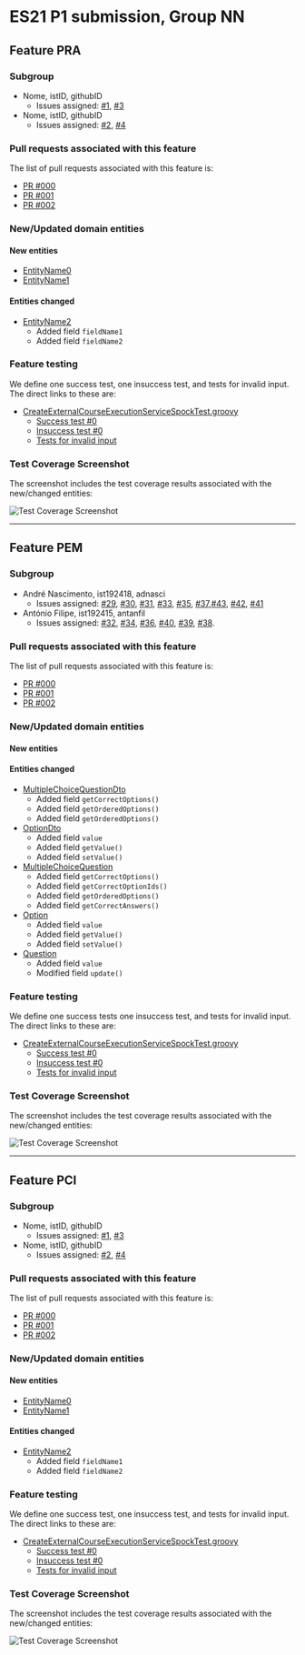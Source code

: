 # ES21 P1 submission, Group NN

## Feature PRA

### Subgroup
 - Nome, istID, githubID
   + Issues assigned: [#1](https://github.com), [#3](https://github.com)
 - Nome, istID, githubID
   + Issues assigned: [#2](https://github.com), [#4](https://github.com)
 
### Pull requests associated with this feature

The list of pull requests associated with this feature is:

 - [PR #000](https://github.com)
 - [PR #001](https://github.com)
 - [PR #002](https://github.com)


### New/Updated domain entities

#### New entities
 - [EntityName0](https://github.com)
 - [EntityName1](https://github.com)

#### Entities changed
 - [EntityName2](https://github.com)
   + Added field `fieldName1`
   + Added field `fieldName2`
 
### Feature testing

We define one success test, one insuccess test, and tests for invalid input. The direct links to these are:

 - [CreateExternalCourseExecutionServiceSpockTest.groovy](https://github.com/socialsoftware/quizzes-tutor/blob/31ba9bd5f5ddcbab61f1c4b2daca7331ad099f98/backend/src/test/groovy/pt/ulisboa/tecnico/socialsoftware/tutor/administration/service/CreateExternalCourseExecutionServiceSpockTest.groovy)
    + [Success test #0](https://github.com/socialsoftware/quizzes-tutor/blob/31ba9bd5f5ddcbab61f1c4b2daca7331ad099f98/backend/src/test/groovy/pt/ulisboa/tecnico/socialsoftware/tutor/administration/service/CreateExternalCourseExecutionServiceSpockTest.groovy#L39)
    + [Insuccess test #0](https://github.com/socialsoftware/quizzes-tutor/blob/31ba9bd5f5ddcbab61f1c4b2daca7331ad099f98/backend/src/test/groovy/pt/ulisboa/tecnico/socialsoftware/tutor/administration/service/CreateExternalCourseExecutionServiceSpockTest.groovy#L104)
    + [Tests for invalid input](https://github.com/socialsoftware/quizzes-tutor/blob/31ba9bd5f5ddcbab61f1c4b2daca7331ad099f98/backend/src/test/groovy/pt/ulisboa/tecnico/socialsoftware/tutor/administration/service/CreateExternalCourseExecutionServiceSpockTest.groovy#L145)


### Test Coverage Screenshot

The screenshot includes the test coverage results associated with the new/changed entities:

![Test Coverage Screenshot](https://web.tecnico.ulisboa.pt/~joaofernandoferreira/1920/ES/coverage_ex1.png)

---

## Feature PEM

### Subgroup
 - André Nascimento, ist192418, adnasci
   + Issues assigned: [#29](https://github.com/tecnico-softeng/es21-g53/issues/29#issue-841457683), [#30](https://github.com/tecnico-softeng/es21-g53/issues/30#issue-841457719), [#31](https://github.com/tecnico-softeng/es21-g53/issues/31#issue-841457761), [#33](https://github.com/tecnico-softeng/es21-g53/issues/33#issue-841457831), [#35](https://github.com/tecnico-softeng/es21-g53/issues/35#issue-841457906), [#37](https://github.com/tecnico-softeng/es21-g53/issues/37#issue-841457963),[#43](https://github.com/tecnico-softeng/es21-g53/issues/43#issue-841475782), [#42](https://github.com/tecnico-softeng/es21-g53/issues/42#issue-841475706), [#41](https://github.com/tecnico-softeng/es21-g53/issues/41#issue-841475646)
 - António Filipe, ist192415, antanfil
   + Issues assigned:  [#32](https://github.com/tecnico-softeng/es21-g53/issues/32#issue-841457789), [#34](https://github.com/tecnico-softeng/es21-g53/issues/34#issue-841457884), [#36](https://github.com/tecnico-softeng/es21-g53/issues/36#issue-841457933), [#40](https://github.com/tecnico-softeng/es21-g53/issues/40#issue-841475565), [#39](https://github.com/tecnico-softeng/es21-g53/issues/39#issue-841475507), [#38](https://github.com/tecnico-softeng/es21-g53/issues/38#issue-841475455).
 
### Pull requests associated with this feature

The list of pull requests associated with this feature is:

 - [PR #000](https://github.com)
 - [PR #001](https://github.com)
 - [PR #002](https://github.com)


### New/Updated domain entities

#### New entities

#### Entities changed
- [MultipleChoiceQuestionDto](https://github.com/tecnico-softeng/es21-g53/blob/18106ef5656a89b3b770523a5191831a97e10b64/backend/src/main/java/pt/ulisboa/tecnico/socialsoftware/tutor/question/dto/MultipleChoiceQuestionDto.java)
   + Added field `getCorrectOptions()`
   + Added field `getOrderedOptions()`
   + Added field `getOrderedOptions()`
 - [OptionDto](https://github.com/tecnico-softeng/es21-g53/blob/18106ef5656a89b3b770523a5191831a97e10b64/backend/src/main/java/pt/ulisboa/tecnico/socialsoftware/tutor/question/dto/OptionDto.java)
   + Added field `value`
   + Added field `getValue()`
   + Added field `setValue()`
 - [MultipleChoiceQuestion](https://github.com/tecnico-softeng/es21-g53/blob/18106ef5656a89b3b770523a5191831a97e10b64/backend/src/main/java/pt/ulisboa/tecnico/socialsoftware/tutor/question/domain/MultipleChoiceQuestion.java)
   + Added field `getCorrectOptions()`
   + Added field `getCorrectOptionIds()`
   + Added field `getOrderedOptions()`
   + Added field `getCorrectAnswers()`
 - [Option](https://github.com/tecnico-softeng/es21-g53/blob/18106ef5656a89b3b770523a5191831a97e10b64/backend/src/main/java/pt/ulisboa/tecnico/socialsoftware/tutor/question/domain/Option.java)
   + Added field `value`
   + Added field `getValue()`
   + Added field `setValue()`
 - [Question](https://github.com/tecnico-softeng/es21-g53/blob/18106ef5656a89b3b770523a5191831a97e10b64/backend/src/main/java/pt/ulisboa/tecnico/socialsoftware/tutor/question/domain/Question.java)
   + Added field `value`
   + Modified field `update()`
 
### Feature testing

We define one success tests one insuccess test, and tests for invalid input. The direct links to these are:

 - [CreateExternalCourseExecutionServiceSpockTest.groovy](https://github.com/socialsoftware/quizzes-tutor/blob/31ba9bd5f5ddcbab61f1c4b2daca7331ad099f98/backend/src/test/groovy/pt/ulisboa/tecnico/socialsoftware/tutor/administration/service/CreateExternalCourseExecutionServiceSpockTest.groovy)
    + [Success test #0](https://github.com/socialsoftware/quizzes-tutor/blob/31ba9bd5f5ddcbab61f1c4b2daca7331ad099f98/backend/src/test/groovy/pt/ulisboa/tecnico/socialsoftware/tutor/administration/service/CreateExternalCourseExecutionServiceSpockTest.groovy#L39)
    + [Insuccess test #0](https://github.com/socialsoftware/quizzes-tutor/blob/31ba9bd5f5ddcbab61f1c4b2daca7331ad099f98/backend/src/test/groovy/pt/ulisboa/tecnico/socialsoftware/tutor/administration/service/CreateExternalCourseExecutionServiceSpockTest.groovy#L104)
    + [Tests for invalid input](https://github.com/socialsoftware/quizzes-tutor/blob/31ba9bd5f5ddcbab61f1c4b2daca7331ad099f98/backend/src/test/groovy/pt/ulisboa/tecnico/socialsoftware/tutor/administration/service/CreateExternalCourseExecutionServiceSpockTest.groovy#L145)


### Test Coverage Screenshot

The screenshot includes the test coverage results associated with the new/changed entities:

![Test Coverage Screenshot](https://web.tecnico.ulisboa.pt/~joaofernandoferreira/1920/ES/coverage_ex1.png)


---


## Feature PCI

### Subgroup
 - Nome, istID, githubID
   + Issues assigned: [#1](https://github.com), [#3](https://github.com)
 - Nome, istID, githubID
   + Issues assigned: [#2](https://github.com), [#4](https://github.com)
 
### Pull requests associated with this feature

The list of pull requests associated with this feature is:

 - [PR #000](https://github.com)
 - [PR #001](https://github.com)
 - [PR #002](https://github.com)


### New/Updated domain entities

#### New entities
 - [EntityName0](https://github.com)
 - [EntityName1](https://github.com)

#### Entities changed
 - [EntityName2](https://github.com)
   + Added field `fieldName1`
   + Added field `fieldName2`
 
### Feature testing

We define one success test, one insuccess test, and tests for invalid input. The direct links to these are:

 - [CreateExternalCourseExecutionServiceSpockTest.groovy](https://github.com/socialsoftware/quizzes-tutor/blob/31ba9bd5f5ddcbab61f1c4b2daca7331ad099f98/backend/src/test/groovy/pt/ulisboa/tecnico/socialsoftware/tutor/administration/service/CreateExternalCourseExecutionServiceSpockTest.groovy)
    + [Success test #0](https://github.com/socialsoftware/quizzes-tutor/blob/31ba9bd5f5ddcbab61f1c4b2daca7331ad099f98/backend/src/test/groovy/pt/ulisboa/tecnico/socialsoftware/tutor/administration/service/CreateExternalCourseExecutionServiceSpockTest.groovy#L39)
    + [Insuccess test #0](https://github.com/socialsoftware/quizzes-tutor/blob/31ba9bd5f5ddcbab61f1c4b2daca7331ad099f98/backend/src/test/groovy/pt/ulisboa/tecnico/socialsoftware/tutor/administration/service/CreateExternalCourseExecutionServiceSpockTest.groovy#L104)
    + [Tests for invalid input](https://github.com/socialsoftware/quizzes-tutor/blob/31ba9bd5f5ddcbab61f1c4b2daca7331ad099f98/backend/src/test/groovy/pt/ulisboa/tecnico/socialsoftware/tutor/administration/service/CreateExternalCourseExecutionServiceSpockTest.groovy#L145)


### Test Coverage Screenshot

The screenshot includes the test coverage results associated with the new/changed entities:

![Test Coverage Screenshot](https://web.tecnico.ulisboa.pt/~joaofernandoferreira/1920/ES/coverage_ex1.png)
